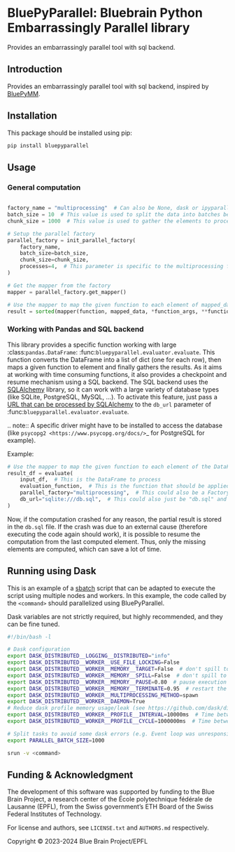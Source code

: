 # BluePyParallel: Bluebrain Python Embarrassingly Parallel library

Provides an embarrassingly parallel tool with sql backend.

## Introduction

Provides an embarrassingly parallel tool with sql backend, inspired by [BluePyMM](https://github.com/BlueBrain/BluePyMM).


## Installation

This package should be installed using pip:

```bash
pip install bluepyparallel
```


## Usage

### General computation

```python

factory_name = "multiprocessing"  # Can also be None, dask or ipyparallel
batch_size = 10  # This value is used to split the data into batches before processing them
chunk_size = 1000  # This value is used to gather the elements to process before sending them to the workers

# Setup the parallel factory
parallel_factory = init_parallel_factory(
    factory_name,
    batch_size=batch_size,
    chunk_size=chunk_size,
    processes=4,  # This parameter is specific to the multiprocessing factory
)

# Get the mapper from the factory
mapper = parallel_factory.get_mapper()

# Use the mapper to map the given function to each element of mapped_data and gather the results
result = sorted(mapper(function, mapped_data, *function_args, **function_kwargs))
```


### Working with Pandas and SQL backend

This library provides a specific function working with large :class:`pandas.DataFrame`: :func:`bluepyparallel.evaluator.evaluate`.
This function converts the DataFrame into a list of dict (one for each row), then maps a given function to element and finally gathers the results.
As it aims at working with time consuming functions, it also provides a checkpoint and resume mechanism using a SQL backend.
The SQL backend uses the [SQLAlchemy](https://docs.sqlalchemy.org) library, so it can work with a large variety of database types (like SQLite, PostgreSQL, MySQL, ...).
To activate this feature, just pass a [URL that can be processed by SQLAlchemy](https://docs.sqlalchemy.org/en/latest/core/engines.html?highlight=url#database-urls)  to the ``db_url`` parameter of :func:`bluepyparallel.evaluator.evaluate`.

.. note:: A specific driver might have to be installed to access the database (like `psycopg2 <https://www.psycopg.org/docs/>`_ for PostgreSQL for example).

Example:

```python
# Use the mapper to map the given function to each element of the DataFrame
result_df = evaluate(
    input_df,  # This is the DataFrame to process
    evaluation_function,  # This is the function that should be applied to each row of the DataFrame
    parallel_factory="multiprocessing",  # This could also be a Factory previously defined
    db_url="sqlite:///db.sql",  # This could also just be "db.sql" and would be automatically turned to SQLite URL
)
```

Now, if the computation crashed for any reason, the partial result is stored in the ``db.sql`` file.
If the crash was due to an external cause (therefore executing the code again should work), it is possible to resume the
computation from the last computed element. Thus, only the missing elements are computed, which can save a lot of time.


## Running using Dask

This is an example of a [sbatch](https://slurm.schedmd.com/sbatch.html) script that can be adapted to execute the script using multiple nodes and workers.
In this example, the code called by the ``<command>`` should parallelized using BluePyParallel.

Dask variables are not strictly required, but highly recommended, and they can be fine tuned.


```bash
#!/bin/bash -l

# Dask configuration
export DASK_DISTRIBUTED__LOGGING__DISTRIBUTED="info"
export DASK_DISTRIBUTED__WORKER__USE_FILE_LOCKING=False
export DASK_DISTRIBUTED__WORKER__MEMORY__TARGET=False  # don't spill to disk
export DASK_DISTRIBUTED__WORKER__MEMORY__SPILL=False  # don't spill to disk
export DASK_DISTRIBUTED__WORKER__MEMORY__PAUSE=0.80  # pause execution at 80% memory use
export DASK_DISTRIBUTED__WORKER__MEMORY__TERMINATE=0.95  # restart the worker at 95% use
export DASK_DISTRIBUTED__WORKER__MULTIPROCESSING_METHOD=spawn
export DASK_DISTRIBUTED__WORKER__DAEMON=True
# Reduce dask profile memory usage/leak (see https://github.com/dask/distributed/issues/4091)
export DASK_DISTRIBUTED__WORKER__PROFILE__INTERVAL=10000ms  # Time between statistical profiling queries
export DASK_DISTRIBUTED__WORKER__PROFILE__CYCLE=1000000ms  # Time between starting new profile

# Split tasks to avoid some dask errors (e.g. Event loop was unresponsive in Worker)
export PARALLEL_BATCH_SIZE=1000

srun -v <command>
```


## Funding & Acknowledgment

The development of this software was supported by funding to the Blue Brain Project, a research
center of the École polytechnique fédérale de Lausanne (EPFL), from the Swiss government’s ETH
Board of the Swiss Federal Institutes of Technology.

For license and authors, see `LICENSE.txt` and `AUTHORS.md` respectively.

Copyright © 2023-2024 Blue Brain Project/EPFL
